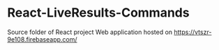 # React-LiveResults-Commands
Source folder of React project 
Web application hosted on https://vtszr-9e108.firebaseapp.com/
